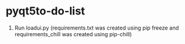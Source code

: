 ﻿# pyqt5to-do-list
 1. Run loadui.py
 (requirements.txt was created using pip freeze and requirements_chill was created using pip-chill)
